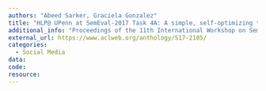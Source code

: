 ```yaml
---
authors: "Abeed Sarker, Graciela Gonzalez"
title: "HLP@ UPenn at SemEval-2017 Task 4A: A simple, self-optimizing text classification system combining dense and sparse vectors"
additional_info: "Proceedings of the 11th International Workshop on Semantic Evaluation (SemEval-2017)"
external_url: https://www.aclweb.org/anthology/S17-2105/
categories:
  - Social Media
data: 
code: 
resource:
---
```

